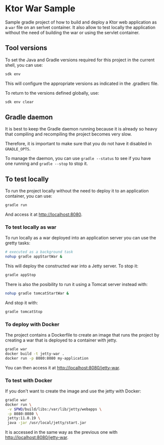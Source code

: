 # Ktor War Sample

Sample gradle project of how to build and deploy a Ktor web application as a
`war` file on an serlvet container. It also allow to test locally the
application without the need of building the war or using the servlet container.


## Tool versions

To set the Java and Gradle versions required for this project in the current
shell, you can use:

``` bash
sdk env
```
This will configure the appropriate versions as indicated in the .gradlerc file.

To return to the versions defined globally, use:

``` bash
sdk env clear
```

## Gradle daemon

It is best to keep the Gradle daemon running because it is already so heavy that
compiling and recompiling the project becomes very slow.

Therefore, it is important to make sure that you do not have it disabled in
`GRADLE_OPTS`.

To manage the daemon, you can use `gradle --status` to see if you have one
running and `gradle --stop` to stop it.

## To test locally

To run the project locally without the need to deploy it to an
application container, you can use:

``` bash
gradle run
```

And access it at <http://localhost:8080>.

### To test locally as war

To run locally as a war deployed into an application server you can use the
gretty tasks:

``` bash
# executed as a background task 
nohup gradle appStartWar &
```

This will deploy the constructed war into a Jetty server. To stop it:

``` bash
gradle appStop
```

There is also the posibility to run it using a Tomcat server instead with:

``` bash
nohup gradle tomcatStartWar &
```

And stop it with:

``` bash
gradle tomcatStop
```

### To deploy with Docker

The project contains a Dockerfile to create an image that runs the project by
creating a war that is deployed to a container with jetty.

``` bash
gradle war
docker build -t jetty-war . 
docker run -p 8080:8080 my-application
```

You can then access it at <http://localhost:8080/jetty-war>.

### To test with Docker

If you don't want to create the image and use the jetty with Docker:

``` bash
gradle war
docker run \
 -v $PWD/build/libs:/var/lib/jetty/webapps \
 -p 8080:8080 \
 jetty:11.0.19 \
 java -jar /usr/local/jetty/start.jar
```

It is accessed in the same way as the previous one with
<http://localhost:8080/jetty-war>.
